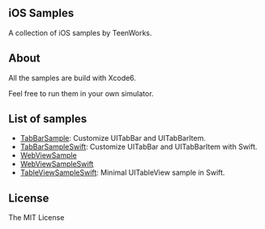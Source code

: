 iOS Samples
---

A collection of iOS samples by TeenWorks.

## About

All the samples are build with Xcode6.

Feel free to run them in your own simulator.

## List of samples

- [TabBarSample](TabBarSample): Customize UITabBar and UITabBarItem.
- [TabBarSampleSwift](TabBarSampleSwift): Customize UITabBar and UITabBarItem with Swift.
- [WebViewSample](WebViewSample)
- [WebViewSampleSwift](WebViewSampleSwift)
- [TableViewSampleSwift](TableViewSampleSwift): Minimal UITableView sample in Swift.

## License

The MIT License
